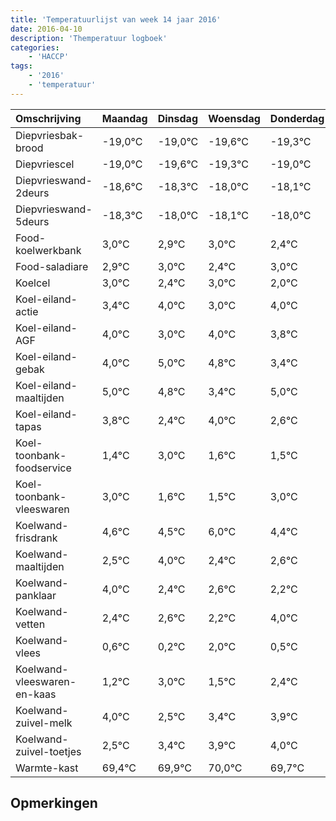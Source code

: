 ```yaml
---
title: 'Temperatuurlijst van week 14 jaar 2016'
date: 2016-04-10
description: 'Themperatuur logboek'
categories:
    - 'HACCP'
tags:
    - '2016'
    - 'temperatuur'
---
```

|Omschrijving|Maandag|Dinsdag|Woensdag|Donderdag|Vrijdag|Zaterdag|Zondag|
|:---|:---|:---|:---|:---|:---|:---|:---|
|Diepvriesbak-brood|-19,0°C|-19,0°C|-19,6°C|-19,3°C|-19,0°C|-19,1°C|-19,0°C|
|Diepvriescel|-19,0°C|-19,6°C|-19,3°C|-19,0°C|-19,1°C|-19,0°C|-19,6°C|
|Diepvrieswand-2deurs|-18,6°C|-18,3°C|-18,0°C|-18,1°C|-18,0°C|-18,6°C|-18,0°C|
|Diepvrieswand-5deurs|-18,3°C|-18,0°C|-18,1°C|-18,0°C|-18,6°C|-18,0°C|-19,0°C|
|Food-koelwerkbank|3,0°C|2,9°C|3,0°C|2,4°C|3,0°C|2,0°C|3,0°C|
|Food-saladiare|2,9°C|3,0°C|2,4°C|3,0°C|2,0°C|3,0°C|2,8°C|
|Koelcel|3,0°C|2,4°C|3,0°C|2,0°C|3,0°C|2,8°C|1,4°C|
|Koel-eiland-actie|3,4°C|4,0°C|3,0°C|4,0°C|3,8°C|2,4°C|4,0°C|
|Koel-eiland-AGF|4,0°C|3,0°C|4,0°C|3,8°C|2,4°C|4,0°C|2,6°C|
|Koel-eiland-gebak|4,0°C|5,0°C|4,8°C|3,4°C|5,0°C|3,6°C|3,5°C|
|Koel-eiland-maaltijden|5,0°C|4,8°C|3,4°C|5,0°C|3,6°C|3,5°C|5,0°C|
|Koel-eiland-tapas|3,8°C|2,4°C|4,0°C|2,6°C|2,5°C|4,0°C|2,4°C|
|Koel-toonbank-foodservice|1,4°C|3,0°C|1,6°C|1,5°C|3,0°C|1,4°C|1,6°C|
|Koel-toonbank-vleeswaren|3,0°C|1,6°C|1,5°C|3,0°C|1,4°C|1,6°C|1,2°C|
|Koelwand-frisdrank|4,6°C|4,5°C|6,0°C|4,4°C|4,6°C|4,2°C|6,0°C|
|Koelwand-maaltijden|2,5°C|4,0°C|2,4°C|2,6°C|2,2°C|4,0°C|2,5°C|
|Koelwand-panklaar|4,0°C|2,4°C|2,6°C|2,2°C|4,0°C|2,5°C|3,4°C|
|Koelwand-vetten|2,4°C|2,6°C|2,2°C|4,0°C|2,5°C|3,4°C|3,9°C|
|Koelwand-vlees|0,6°C|0,2°C|2,0°C|0,5°C|1,4°C|1,9°C|2,0°C|
|Koelwand-vleeswaren-en-kaas|1,2°C|3,0°C|1,5°C|2,4°C|2,9°C|3,0°C|2,7°C|
|Koelwand-zuivel-melk|4,0°C|2,5°C|3,4°C|3,9°C|4,0°C|3,7°C|3,0°C|
|Koelwand-zuivel-toetjes|2,5°C|3,4°C|3,9°C|4,0°C|3,7°C|3,0°C|4,0°C|
|Warmte-kast|69,4°C|69,9°C|70,0°C|69,7°C|69,0°C|70,0°C|70,0°C|

## Opmerkingen


